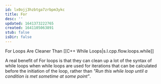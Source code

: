 ```yaml
---
id: lx0ojj3hzbtga7zrbpm3ykc
title: For
desc: ''
updated: 1641373222765
created: 1641105063891
stub: false
isDir: false
---
```



For Loops Are Cleaner Than [[C++ While Loops|s.l.cpp.flow.loops.while]]

A real benefit of For loops is that they can clean up a lot of the syntax of while loops when while loops are used for iterations that can be calculated before the initiation of the loop, rather than _"Run this while loop until a condition is met sometime at some point"_.
